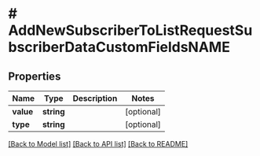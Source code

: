 # # AddNewSubscriberToListRequestSubscriberDataCustomFieldsNAME

## Properties

Name | Type | Description | Notes
------------ | ------------- | ------------- | -------------
**value** | **string** |  | [optional]
**type** | **string** |  | [optional]

[[Back to Model list]](../../README.md#models) [[Back to API list]](../../README.md#endpoints) [[Back to README]](../../README.md)
